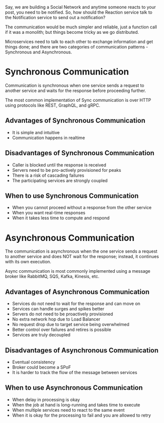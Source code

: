 Say, we are building a Social Network and anytime someone reacts to your post, you need to be notified. So, how should the Reaction service talk to the Notification service to send out a notification?

The communication would be much simpler and reliable, just a function call if it was a monolith; but things become tricky as we go distributed.

Microservices need to talk to each other to exchange information and get things done; and there are two categories of communication patterns - Synchronous and Asynchronous.

# Synchronous Communication

Communication is synchronous when one service sends a request to another service and waits for the response before proceeding further.

The most common implementation of Sync communication is over HTTP using protocols like REST, GraphQL, and gRPC.

## Advantages of Synchronous Communication

- It is simple and intuitive
- Communication happens in realtime

## Disadvantages of Synchronous Communication

- Caller is blocked until the response is received
- Servers need to be pro-actively provisioned for peaks
- There is a risk of cascading failures
- The participating services are strongly coupled

## When to use Synchronous Communication

- When you cannot proceed without a response from the other service
- When you want real-time responses
- When it takes less time to compute and respond

# Asynchronous Communication

The communication is asynchronous when the one service sends a request to another service and does NOT wait for the response; instead, it continues with its own execution.

Async communication is most commonly implemented using a message broker like RabbitMQ, SQS, Kafka, Kinesis, etc.

## Advantages of Asynchronous Communication

- Services do not need to wait for the response and can move on
- Services can handle surges and spikes better
- Servers do not need to be proactively provisioned
- No extra network hop due to Load Balancer
- No request drop due to target service being overwhelmed
- Better control over failures and retires is possible
- Services are truly decoupled

## Disadvantages of Asynchronous Communication

- Eventual consistency
- Broker could become a SPoF
- It is harder to track the flow of the message between services

## When to use Asynchronous Communication

- When delay in processing is okay
- When the job at hand is long-running and takes time to execute
- When multiple services need to react to the same event
- When it is okay for the processing to fail and you are allowed to retry